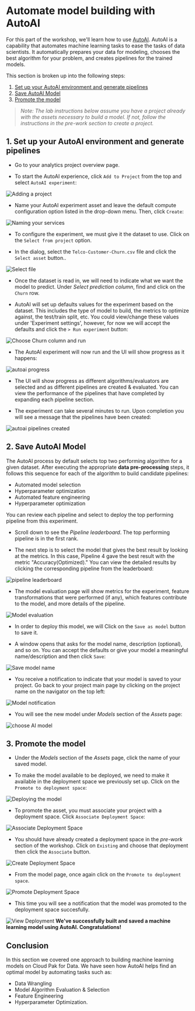 # Automate model building with AutoAI

For this part of the workshop, we'll learn how to use [AutoAI](https://www.ibm.com/support/producthub/icpdata/docs/content/SSQNUZ_current/wsj/analyze-data/autoai-overview.html).
AutoAI is a capability that automates machine learning tasks to ease the tasks of data scientists. It automatically prepares your data for modeling, chooses the best algorithm for your problem, and creates pipelines for the trained models.

This section is broken up into the following steps:

1. [Set up your AutoAI environment and generate pipelines](#1-set-up-your-autoai-environment-and-generate-pipelines)
2. [Save AutoAI Model](#2-save-autoai-model)
3. [Promote the model](#3-promote-the-model)

>*Note: The lab instructions below assume you have a project already with the assets necessary to build a model. If not, follow the instructions in the pre-work section to create a project.*

## 1. Set up your AutoAI environment and generate pipelines

* Go to your analytics project overview page.

* To start the AutoAI experience, click `Add to Project` from the top and select `AutoAI experiment`:

![Adding a project](../.gitbook/assets/images/autoai/autoai-add-project.png)

* Name your AutoAI experiment asset and leave the default compute configuration option listed in the drop-down menu. Then, click `Create`:

![Naming your services](../.gitbook/assets/images/autoai/autoai-name-services.png)

* To configure the experiment, we must give it the dataset to use. Click on the `Select from project` option.

* In the dialog, select the `Telco-Customer-Churn.csv` file and click the `Select asset` button..

![Select file](../.gitbook/assets/images/autoai/autoai-chooseprojectdataset.png)

* Once the dataset is read in, we will need to indicate what we want the model to predict. Under *Select prediction column*, find and click on the `Churn` row.

* AutoAI will set up defaults values for the experiment based on the dataset. This includes the type of model to build, the metrics to optimize against, the test/train split, etc. You could view/change these values under 'Experiment settings', however, for now we will accept the defaults and click the `> Run experiment` button:

![Choose Churn column and run](../.gitbook/assets/images/autoai/autoai-choose-churn-and-run.png)

* The AutoAI experiment will now run and the UI will show progress as it happens:

![autoai progress](../.gitbook/assets/images/autoai/autoai-model-progress.png)

* The UI will show progress as different algorithms/evaluators are selected and as different pipelines are created & evaluated. You can view the performance of the pipelines that have completed by expanding each pipeline section.

* The experiment can take several minutes to run. Upon completion you will see a message that the pipelines have been created:

![autoai pipelines created](../.gitbook/assets/images/autoai/autoai-pipelines-complete.png)

## 2. Save AutoAI Model

The AutoAI process by default selects top two performing algorithm for a given dataset. After executing the appropriate **data pre-processing** steps, it  follows this sequence for each of the algorithm to build candidate pipelines:


* Automated model selection 
* Hyperparameter optimization 
* Automated feature engineering 
* Hyperparameter optimization 

You can review each pipeline and select to deploy the top performing pipeline from this experiment.

* Scroll down to see the *Pipeline leaderboard*. The top performing pipeline is in the first rank.

* The next step is to select the model that gives the best result by looking at the metrics. In this case, Pipeline 4 gave the best result with the metric "Accuracy(Optimized)." You can view the detailed results by clicking the corresponding pipeline from the leaderboard:

![pipeline leaderboard](../.gitbook/assets/images/autoai/autoai-pipeline-leaderboard.png)

* The model evaluation page will show metrics for the experiment, feature transformations that were performed (if any), which features contribute to the model, and more details of the pipeline.

![Model evaluation](../.gitbook/assets/images/autoai/autoai-model-evaluation.png)

* In order to deploy this model, we will Click on the `Save as model` button to save it.

* A window opens that asks for the model name, description (optional), and so on. You can accept the defaults or give your model a meaningful name/description and then click `Save`:

![Save model name](../.gitbook/assets/images/autoai/autoai-save-model-name.png)

* You receive a notification to indicate that your model is saved to your project. Go back to your project main page by clicking on the project name on the navigator on the top left:

![Model notification](../.gitbook/assets/images/autoai/autoai-model-notification.png)

* You will see the new model under *Models* section of the *Assets* page:

![choose AI model](../.gitbook/assets/images/autoai/autoai-choose-asset-ai-model.png)

## 3. Promote the model

* Under the *Models* section of the *Assets* page, click the name of your saved model.

* To make the model available to be deployed, we need to make it available in the deployment space we previously set up. Click on the `Promote to deployment space`:

![Deploying the model](../.gitbook/assets/images/autoai/autoai-deploy-model.png)

* To promote the asset, you must associate your project with a deployment space. Click `Associate Deployment Space`:

![Associate Deployment Space](../.gitbook/assets/images/autoai/autoai-associate-deployment-space.png)

* You should have already created a deployment space in the *pre-work* section of the workshop. Click on `Existing` and choose that deployment then click the `Associate` button.

![Create Deployment Space](../.gitbook/assets/images/autoai/autoai-create-deployment-space.png)

* From the model page, once again click on the `Promote to deployment space`.

![Promote Deployment Space](../.gitbook/assets/images/autoai/autoai-promote-model.png)

* This time you will see a notification that the model was promoted to the deployment space succesfully.

![View Deployment](../.gitbook/assets/images/autoai/autoai-view-deployment.png)
**We've successfully built and saved a machine learning model using AutoAI. Congratulations!**

## Conclusion

In this section we covered one approach to building machine learning models on Cloud Pak for Data. We have seen how AutoAI helps find an optimal model by automating tasks such as:

* Data Wrangling
* Model Algorithm Evaluation & Selection
* Feature Engineering
* Hyperparameter Optimization.
